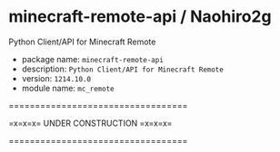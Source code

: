 # minecraft-remote-api / Naohiro2g

Python Client/API for Minecraft Remote

- package name: `minecraft-remote-api`
- description: `Python Client/API for Minecraft Remote`
- version: `1214.10.0`
- module name: `mc_remote`

==================================

=x=x=x= UNDER CONSTRUCTION =x=x=x=

==================================
